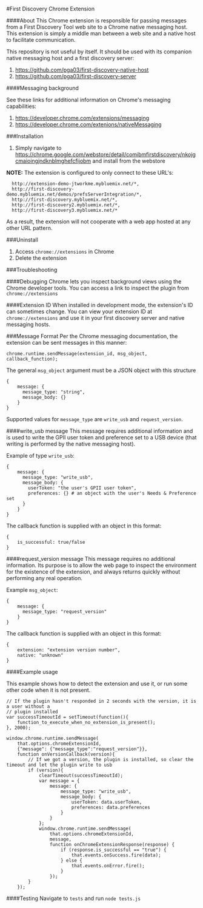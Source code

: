 #First Discovery Chrome Extension


####About
This Chrome extension is responsible for passing messages from a First Discovery Tool web site to a Chrome native messaging
host. This extension is simply a middle man between a web site and a native host to facilitate communication.


This repository is not useful by itself. It should be used with its companion native messaging host  and a first discovery server:

1. https://github.com/pga03/first-discovery-native-host
2. https://github.com/pga03/first-discovery-server


####Messaging background

See these links for additional information on Chrome's messaging capabilities:

1. https://developer.chrome.com/extensions/messaging
2. https://developer.chrome.com/extenions/nativeMessaging


###Installation

1. Simply navigate to https://chrome.google.com/webstore/detail/comibmfirstdiscovery/nkojgcmaioingjndknblmghefcfijobm and install from the webstore

**NOTE:** The extension is configured to only connect to these URL's: 

      http://extension-demo-jtworkme.mybluemix.net/*,
      http://first-discovery-demo.mybluemix.net/demos/prefsServerIntegration/*,
      http://first-discovery.mybluemix.net/*,
      http://first-discovery2.mybluemix.net/*,
      http://first-discovery3.mybluemix.net/*

As a result, the extension will not cooperate with a web app hosted at any other URL pattern.

###Uninstall
1. Access `chrome://extensions` in Chrome
2. Delete the extension

###Troubleshooting

####Debugging
Chrome lets you inspect background views using the Chrome developer tools. You can access a link
to inspect the plugin from `chrome://extensions`

####Extension ID
When installed in development mode, the extension's ID can sometimes change. You can view your extension ID
at `chrome://extensions` and use it in your first discovery server and native messaging hosts.


###Message Format
Per the Chrome messaging documentation, the extension can be sent messages in this manner:

`chrome.runtime.sendMessage(extension_id, msg_object, callback_function);`

The general `msg_object` argument must be a JSON object with this structure

    {
        message: {
          message_type: "string",
          message_body: {}
        }
    }
  
Supported values for `message_type` are `write_usb` and `request_version`.

####write_usb message
This message requires additional information and is used to write the GPII user token
and preference set to a USB device (that writing is performed by the native messaging host).

Example of type `write_usb`:

    {
        message: {
          message_type: "write_usb",
          message_body: {
            userToken: "the user's GPII user token",
            preferences: {} # an object with the user's Needs & Preference set
          }
        }
    }
  
The callback function is supplied with an object in this format:

    {
        is_successful: true/false  
    }


####request_version message
This message requires no additional information. Its purpose is to allow the web page
to inspect the environment for the existence of the extension, and always returns
quickly without performing any real operation. 

Example `msg_object`:

    {
        message: {
          message_type: "request_version"     
        }
    }
  
The callback function is supplied with an object in this format:

    {
        extension: "extension version number",
        native: "unknown" 
    }



####Example usage

This example shows how to detect the extension and use it, or run some other code when it is not present.

    // If the plugin hasn't responded in 2 seconds with the version, it is a user without a
    // plugin installed
    var successTimeoutId = setTimeout(function(){
        function_to_execute_when_no_extension_is_present();
    }, 2000);
    
    window.chrome.runtime.sendMessage(
        that.options.chromeExtensionId,
        {"message": {"message_type":"request_version"}},
        function onVersionCallback(version){
            // If we got a version, the plugin is installed, so clear the timeout and let the plugin write to usb
            if (version){                   
                clearTimeout(successTimeoutId);
                var message = {
                    message: {
                        message_type: "write_usb",
                        message_body: {
                            userToken: data.userToken,
                            preferences: data.preferences
                        }
                    }
                };
                window.chrome.runtime.sendMessage(
                    that.options.chromeExtensionId,
                    message,
                    function onChromeExtensionResponse(response) {
                        if (response.is_successful == "true") {
                            that.events.onSuccess.fire(data);
                        } else {
                            that.events.onError.fire();
                        }
                    });
            }
        });


####Testing
Navigate to `tests` and run `node tests.js`

